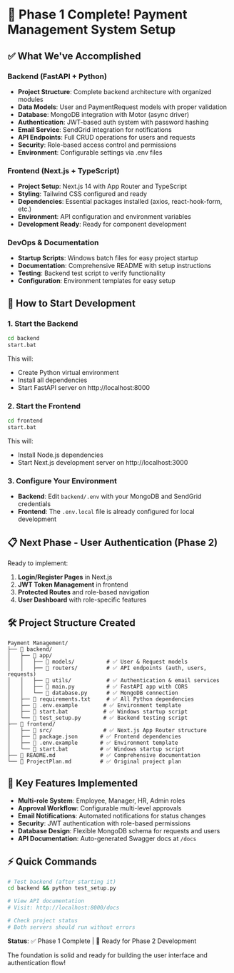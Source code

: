 # 🎉 Phase 1 Complete! Payment Management System Setup

## ✅ What We've Accomplished

### Backend (FastAPI + Python)
- **Project Structure**: Complete backend architecture with organized modules
- **Data Models**: User and PaymentRequest models with proper validation
- **Database**: MongoDB integration with Motor (async driver)
- **Authentication**: JWT-based auth system with password hashing
- **Email Service**: SendGrid integration for notifications
- **API Endpoints**: Full CRUD operations for users and requests
- **Security**: Role-based access control and permissions
- **Environment**: Configurable settings via .env files

### Frontend (Next.js + TypeScript)
- **Project Setup**: Next.js 14 with App Router and TypeScript
- **Styling**: Tailwind CSS configured and ready
- **Dependencies**: Essential packages installed (axios, react-hook-form, etc.)
- **Environment**: API configuration and environment variables
- **Development Ready**: Ready for component development

### DevOps & Documentation
- **Startup Scripts**: Windows batch files for easy project startup
- **Documentation**: Comprehensive README with setup instructions
- **Testing**: Backend test script to verify functionality
- **Configuration**: Environment templates for easy setup

## 🚀 How to Start Development

### 1. Start the Backend
```bash
cd backend
start.bat
```
This will:
- Create Python virtual environment
- Install all dependencies
- Start FastAPI server on http://localhost:8000

### 2. Start the Frontend  
```bash
cd frontend
start.bat
```
This will:
- Install Node.js dependencies
- Start Next.js development server on http://localhost:3000

### 3. Configure Your Environment
- **Backend**: Edit `backend/.env` with your MongoDB and SendGrid credentials
- **Frontend**: The `.env.local` file is already configured for local development

## 📋 Next Phase - User Authentication (Phase 2)

Ready to implement:
1. **Login/Register Pages** in Next.js
2. **JWT Token Management** in frontend
3. **Protected Routes** and role-based navigation
4. **User Dashboard** with role-specific features

## 🛠️ Project Structure Created

```
Payment Management/
├── 📁 backend/
│   ├── 📁 app/
│   │   ├── 📁 models/          # ✅ User & Request models
│   │   ├── 📁 routers/         # ✅ API endpoints (auth, users, requests)
│   │   ├── 📁 utils/           # ✅ Authentication & email services
│   │   ├── 📄 main.py          # ✅ FastAPI app with CORS
│   │   └── 📄 database.py      # ✅ MongoDB connection
│   ├── 📄 requirements.txt     # ✅ All Python dependencies
│   ├── 📄 .env.example        # ✅ Environment template
│   ├── 📄 start.bat           # ✅ Windows startup script
│   └── 📄 test_setup.py       # ✅ Backend testing script
├── 📁 frontend/
│   ├── 📁 src/                # ✅ Next.js App Router structure
│   ├── 📄 package.json       # ✅ Frontend dependencies
│   ├── 📄 .env.example       # ✅ Environment template
│   └── 📄 start.bat          # ✅ Windows startup script
├── 📄 README.md              # ✅ Comprehensive documentation
└── 📄 ProjectPlan.md         # ✅ Original project plan
```

## 🎯 Key Features Implemented

- **Multi-role System**: Employee, Manager, HR, Admin roles
- **Approval Workflow**: Configurable multi-level approvals
- **Email Notifications**: Automated notifications for status changes  
- **Security**: JWT authentication with role-based permissions
- **Database Design**: Flexible MongoDB schema for requests and users
- **API Documentation**: Auto-generated Swagger docs at `/docs`

## ⚡ Quick Commands

```bash
# Test backend (after starting it)
cd backend && python test_setup.py

# View API documentation
# Visit: http://localhost:8000/docs

# Check project status
# Both servers should run without errors
```

**Status**: ✅ Phase 1 Complete | 🚀 Ready for Phase 2 Development

The foundation is solid and ready for building the user interface and authentication flow!
